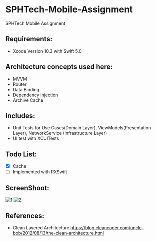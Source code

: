 # SPHTech-Mobile-Assignment
SPHTech Mobile Assignment

## Requirements: 
* Xcode Version 10.3 with Swift 5.0

## Architecture concepts used here:
* MVVM
* Router
* Data Binding
* Dependency Injection
* Archive Cache

## Includes:
* Unit Tests for Use Cases(Domain Layer), ViewModels(Presentation Layer), NetworkService (Infrastructure Layer)
* UI test with XCUITests

## Todo List:
- [x] Cache
- [ ] Implemented with RXSwift

## ScreenShoot:
![1](https://s2.ax1x.com/2019/09/08/nGfEjS.png)
![2](https://s2.ax1x.com/2019/09/08/nGfaNR.png)

## References:
* Clean Layered Architecture https://blog.cleancoder.com/uncle-bob/2012/08/13/the-clean-architecture.html


